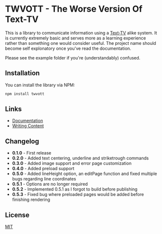 # TWVOTT - The Worse Version Of Text-TV

This is a library to communicate information using a [Text-TV](https://www.svt.se/text-tv/100) alike system. It is currently extremely basic and serves more as a learning experience rather than something one would consider useful. The project name should become self explonatory once you've read the documentation.

Please see the example folder if you're (understandably) confused.

## Installation

You can install the library via NPM:

```bash
npm install twvott
```

## Links

- [Documentation](https://github.com/TheWilley/TWVOTT/blob/main/docs/docs.md)
- [Writing Content](https://github.com/TheWilley/TWVOTT/blob/main/docs/writing_content.md)

## Changelog

- **0.1.0** - First release
- **0.2.0** - Added text centering, underline and striketrough commands
- **0.3.0** - Added image support and error page customization
- **0.4.0** - Added preload support
- **0.5.0** - Added lineHeight option, an editPage function and fixed multiple bugs regarding line coordinates
- **0.5.1** - Options are no longer required
- **0.5.2** - Implemented 0.5.1 as I forgot to build before publishing
- **0.5.3** - Fixed bug where preloaded pages would be added before finishing rendering

## License

[MIT](https://github.com/TheWilley/twvott/blob/main/LICENSE)

